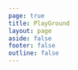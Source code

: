 ```yaml
---
page: true
title: PlayGround
layout: page
aside: false
footer: false
outline: false
---
```


<script>
import { defineAsyncComponent } from 'vue'

export default {
  components: {
    Editor: defineAsyncComponent({
      loader: () => import('./Editor.vue'),
    })
  }
}
</script>

<ClientOnly>
  <Editor />
</ClientOnly>

